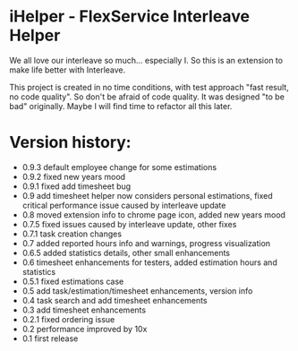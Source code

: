 iHelper - FlexService Interleave Helper
=
We all love our interleave so much... especially I. So this is an extension to make life better with Interleave.

This project is created in no time conditions, with test approach "fast result, no code quality". So don't be afraid of code quality. It was designed "to be bad" originally. Maybe I will find time to refactor all this later.

Version history:
=
* 0.9.3 default employee change for some estimations
* 0.9.2 fixed new years mood
* 0.9.1 fixed add timesheet bug
* 0.9   add timesheet helper now considers personal estimations, fixed critical performance issue caused by interleave update
* 0.8   moved extension info to chrome page icon, added new years mood
* 0.7.5 fixed issues caused by interleave update, other fixes
* 0.7.1 task creation changes
* 0.7   added reported hours info and warnings, progress visualization
* 0.6.5 added statistics details, other small enhancements
* 0.6   timesheet enhancements for testers, added estimation hours and statistics
* 0.5.1 fixed estimations case
* 0.5   add task/estimation/timesheet enhancements, version info
* 0.4   task search and add timesheet enhancements
* 0.3   add timesheet enhancements
* 0.2.1 fixed ordering issue
* 0.2   performance improved by 10x
* 0.1   first release
